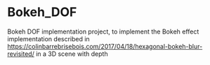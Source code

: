 # Bokeh_DOF
Bokeh DOF implementation project, to implement the Bokeh effect implementation described in https://colinbarrebrisebois.com/2017/04/18/hexagonal-bokeh-blur-revisited/ in a 3D scene with depth